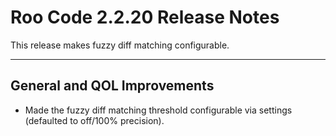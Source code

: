 # Roo Code 2.2.20 Release Notes

This release makes fuzzy diff matching configurable.

---

## General and QOL Improvements

*   Made the fuzzy diff matching threshold configurable via settings (defaulted to off/100% precision).